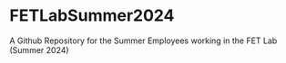 # FETLabSummer2024
A Github Repository for the Summer Employees working in the FET Lab (Summer 2024)
